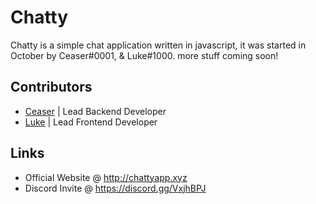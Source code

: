 # Chatty
Chatty is a simple chat application written in javascript, it was started in October by Ceaser#0001, & Luke#1000. more stuff coming soon!

## Contributors
- [Ceaser](https://ceasergaming.com) | Lead Backend Developer
- [Luke](https://lukewhrit.xyz) | Lead Frontend Developer

## Links
- Official Website @ http://chattyapp.xyz
- Discord Invite @ https://discord.gg/VxjhBPJ
